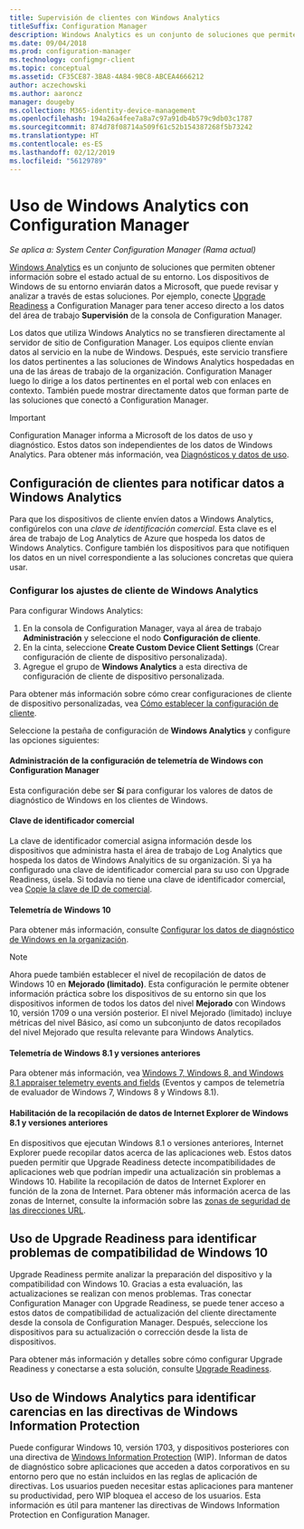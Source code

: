 ```yaml
---
title: Supervisión de clientes con Windows Analytics
titleSuffix: Configuration Manager
description: Windows Analytics es un conjunto de soluciones que permiten extraer información valiosa sobre el estado actual de su entorno.
ms.date: 09/04/2018
ms.prod: configuration-manager
ms.technology: configmgr-client
ms.topic: conceptual
ms.assetid: CF35CE87-3BA8-4A84-9BC8-ABCEA4666212
author: aczechowski
ms.author: aaroncz
manager: dougeby
ms.collection: M365-identity-device-management
ms.openlocfilehash: 194a26a4fee7a8a7c97a91db4b579c9db03c1787
ms.sourcegitcommit: 874d78f08714a509f61c52b154387268f5b73242
ms.translationtype: HT
ms.contentlocale: es-ES
ms.lasthandoff: 02/12/2019
ms.locfileid: "56129789"
---
```

# <a name="use-windows-analytics-with-configuration-manager"></a>Uso de Windows Analytics con Configuration Manager

*Se aplica a: System Center Configuration Manager (Rama actual)*

[Windows Analytics](https://docs.microsoft.com/windows/deployment/update/windows-analytics-overview) es un conjunto de soluciones que permiten obtener información sobre el estado actual de su entorno. Los dispositivos de Windows de su entorno enviarán datos a Microsoft, que puede revisar y analizar a través de estas soluciones. Por ejemplo, conecte [Upgrade Readiness](/sccm/core/clients/manage/upgrade-readiness) a Configuration Manager para tener acceso directo a los datos del área de trabajo **Supervisión** de la consola de Configuration Manager.

Los datos que utiliza Windows Analytics no se transfieren directamente al servidor de sitio de Configuration Manager. Los equipos cliente envían datos al servicio en la nube de Windows. Después, este servicio transfiere los datos pertinentes a las soluciones de Windows Analytics hospedadas en una de las áreas de trabajo de la organización. Configuration Manager luego lo dirige a los datos pertinentes en el portal web con enlaces en contexto. También puede mostrar directamente datos que forman parte de las soluciones que conectó a Configuration Manager.

> [!Important]  
> Configuration Manager informa a Microsoft de los datos de uso y diagnóstico. Estos datos son independientes de los datos de Windows Analytics. Para obtener más información, vea [Diagnósticos y datos de uso](/sccm/core/plan-design/diagnostics/diagnostics-and-usage-data).  



## <a name="configure-clients-to-report-data-to-windows-analytics"></a>Configuración de clientes para notificar datos a Windows Analytics

Para que los dispositivos de cliente envíen datos a Windows Analytics, configúrelos con una *clave de identificación comercial*. Esta clave es el área de trabajo de Log Analytics de Azure que hospeda los datos de Windows Analytics. Configure también los dispositivos para que notifiquen los datos en un nivel correspondiente a las soluciones concretas que quiera usar. 

### <a name="configure-windows-analytics-client-settings"></a>Configurar los ajustes de cliente de Windows Analytics
Para configurar Windows Analytics: 
1. En la consola de Configuration Manager, vaya al área de trabajo **Administración** y seleccione el nodo **Configuración de cliente**.  
2. En la cinta, seleccione **Create Custom Device Client Settings** (Crear configuración de cliente de dispositivo personalizada).  
3. Agregue el grupo de **Windows Analytics** a esta directiva de configuración de cliente de dispositivo personalizada.  

Para obtener más información sobre cómo crear configuraciones de cliente de dispositivo personalizadas, vea [Cómo establecer la configuración de cliente](/sccm/core/clients/deploy/configure-client-settings).

Seleccione la pestaña de configuración de **Windows Analytics** y configure las opciones siguientes:  

#### <a name="manage-windows-telemetry-settings-with-configuration-manager"></a>Administración de la configuración de telemetría de Windows con Configuration Manager
Esta configuración debe ser **Sí** para configurar los valores de datos de diagnóstico de Windows en los clientes de Windows.   

#### <a name="commercial-id-key"></a>Clave de identificador comercial
La clave de identificador comercial asigna información desde los dispositivos que administra hasta el área de trabajo de Log Analytics que hospeda los datos de Windows Analyitics de su organización. Si ya ha configurado una clave de identificador comercial para su uso con Upgrade Readiness, úsela. Si todavía no tiene una clave de identificador comercial, vea [Copie la clave de ID de comercial](https://docs.microsoft.com/windows/deployment/update/windows-analytics-get-started#copy-your-commercial-id-key).

#### <a name="windows-10-telemetry"></a>Telemetría de Windows 10
Para obtener más información, consulte [Configurar los datos de diagnóstico de Windows en la organización](https://docs.microsoft.com/windows/privacy/configure-windows-diagnostic-data-in-your-organization##diagnostic-data-level).

> [!Note]  
> Ahora puede también establecer el nivel de recopilación de datos de Windows 10 en **Mejorado (limitado)**. Esta configuración le permite obtener información práctica sobre los dispositivos de su entorno sin que los dispositivos informen de todos los datos del nivel **Mejorado** con Windows 10, versión 1709 o una versión posterior. El nivel Mejorado (limitado) incluye métricas del nivel Básico, así como un subconjunto de datos recopilados del nivel Mejorado que resulta relevante para Windows Analytics.

#### <a name="windows-81-and-earlier-telemetry"></a>Telemetría de Windows 8.1 y versiones anteriores   
Para obtener más información, vea [Windows 7, Windows 8, and Windows 8.1 appraiser telemetry events and fields](https://go.microsoft.com/fwlink/?LinkID=822965) (Eventos y campos de telemetría de evaluador de Windows 7, Windows 8 y Windows 8.1).

#### <a name="enable-windows-81-and-earlier-internet-explorer-data-collection"></a>Habilitación de la recopilación de datos de Internet Explorer de Windows 8.1 y versiones anteriores
En dispositivos que ejecutan Windows 8.1 o versiones anteriores, Internet Explorer puede recopilar datos acerca de las aplicaciones web. Estos datos pueden permitir que Upgrade Readiness detecte incompatibilidades de aplicaciones web que podrían impedir una actualización sin problemas a Windows 10. Habilite la recopilación de datos de Internet Explorer en función de la zona de Internet. Para obtener más información acerca de las zonas de Internet, consulte la información sobre las [zonas de seguridad de las direcciones URL](https://docs.microsoft.com/previous-versions/windows/internet-explorer/ie-developer/platform-apis/ms537183\(v=vs.85\)).



## <a name="use-upgrade-readiness-to-identify-windows-10-compatibility-issues"></a>Uso de Upgrade Readiness para identificar problemas de compatibilidad de Windows 10

Upgrade Readiness permite analizar la preparación del dispositivo y la compatibilidad con Windows 10. Gracias a esta evaluación, las actualizaciones se realizan con menos problemas. Tras conectar Configuration Manager con Upgrade Readiness, se puede tener acceso a estos datos de compatibilidad de actualización del cliente directamente desde la consola de Configuration Manager. Después, seleccione los dispositivos para su actualización o corrección desde la lista de dispositivos.

Para obtener más información y detalles sobre cómo configurar Upgrade Readiness y conectarse a esta solución, consulte [Upgrade Readiness](/sccm/core/clients/manage/upgrade-readiness).



## <a name="use-windows-analytics-to-identify-gaps-in-windows-information-protection-policies"></a>Uso de Windows Analytics para identificar carencias en las directivas de Windows Information Protection

Puede configurar Windows 10, versión 1703, y dispositivos posteriores con una directiva de [Windows Information Protection](https://docs.microsoft.com/windows/threat-protection/windows-information-protection/protect-enterprise-data-using-wip) (WIP). Informan de datos de diagnóstico sobre aplicaciones que acceden a datos corporativos en su entorno pero que no están incluidos en las reglas de aplicación de directivas. Los usuarios pueden necesitar estas aplicaciones para mantener su productividad, pero WIP bloquea el acceso de los usuarios. Esta información es útil para mantener las directivas de Windows Information Protection en Configuration Manager. 

